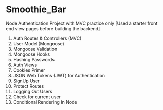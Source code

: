 # Smoothie_Bar
Node Authentication Project with MVC practice only
[Used a starter front end view pages before building the backend]

1. Auth Routes & Controllers (MVC) 
2. User Model (Mongoose)
3. Mongoose Validation 
4. Mongoose Hooks
5. Hashing Passwords
6. Auth Views
7. Cookies Primer
8. JSON Web Tokens (JWT) for Authentication 
9. SignUp User
10. Protect Routes
11. Logging Out Users
12. Check for current user
13. Conditional Rendering In Node